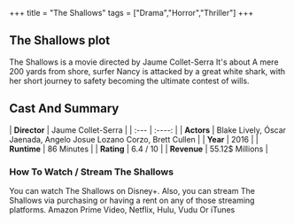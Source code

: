 +++
title = "The Shallows"
tags = ["Drama","Horror","Thriller"]
+++
## The Shallows plot
The Shallows is a movie directed by Jaume Collet-Serra It's about A mere 200 yards from shore, surfer Nancy is attacked by a great white shark, with her short journey to safety becoming the ultimate contest of wills.
## Cast And Summary
| **Director**      | Jaume Collet-Serra |
    | :---        |    :----:   |
    |  **Actors** | Blake Lively, Óscar Jaenada, Angelo Josue Lozano Corzo, Brett Cullen |
    | **Year**   | 2016    |
    |  **Runtime** | 86 Minutes |
    |  **Rating** | 6.4 / 10 | 
    |  **Revenue** | 55.12$ Millions |
### How To Watch / Stream The Shallows
You can watch The Shallows on Disney+.
Also, you can stream The Shallows via purchasing or having a rent on any of those streaming platforms.
Amazon Prime Video, Netflix, Hulu, Vudu Or iTunes